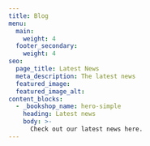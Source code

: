 ```yaml
---
title: Blog
menu:
  main:
    weight: 4
  footer_secondary:
    weight: 4
seo:
  page_title: Latest News
  meta_description: The latest news
  featured_image:
  featured_image_alt:
content_blocks:
  - _bookshop_name: hero-simple
    heading: Latest news
    body: >-
      Check out our latest news here.
---
```

